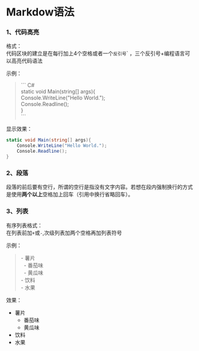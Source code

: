 Markdow语法
==
### 1、代码高亮
格式：  
代码区块的建立是在每行加上4个空格或者一个`反引号`\` ，三个反引号+编程语言可以高亮代码语法

示例：
>\``` C#  
>static void Main(string[] args){  
>    Console.WriteLine("Hello World.");  
>    Console.Readline();  
>}  
>\```

显示效果：
``` C#
static void Main(string[] args){
    Console.WriteLine("Hello World.");
    Console.Readline();
}
```  
### 2、段落  
段落的前后要有空行，所谓的空行是指没有文字内容。若想在段内强制换行的方式是使用**两个以上**空格加上回车（引用中换行省略回车）。

### 3、列表  
有序列表格式：  
在列表前加`+`或`-`,次级列表加两个空格再加列表符号

示例：
>\- 薯片  
>&nbsp;&nbsp;\- 番茄味  
>&nbsp;&nbsp;\- 黄瓜味  
>\- 饮料  
>\- 水果 

效果：

- 薯片
  - 番茄味
  - 黄瓜味
- 饮料
- 水果




